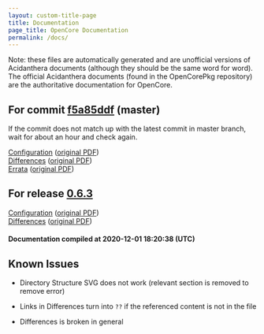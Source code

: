 ```yaml
---
layout: custom-title-page
title: Documentation
page_title: OpenCore Documentation
permalink: /docs/
---
```

Note: these files are automatically generated and are unofficial versions of Acidanthera documents (although they should be the same word for word). The official Acidanthera documents (found in the OpenCorePkg repository) are the authoritative documentation for OpenCore.

## For commit [f5a85ddf](https://github.com/acidanthera/OpenCorePkg/tree/f5a85ddf733c4c6a3c5e5cd2a53a1e786a61333d) (master)

If the commit does not match up with the latest commit in master branch, wait for about an hour and check again.

[Configuration](latest/Configuration.html) ([original PDF](https://github.com/acidanthera/OpenCorePkg/blob/f5a85ddf733c4c6a3c5e5cd2a53a1e786a61333d/Docs/Configuration.pdf))
<br>
[Differences](latest/Differences.html) ([original PDF](https://github.com/acidanthera/OpenCorePkg/blob/f5a85ddf733c4c6a3c5e5cd2a53a1e786a61333d/Docs/Differences/Differences.pdf))
<br>
[Errata](latest/Errata.html) ([original PDF](https://github.com/acidanthera/OpenCorePkg/blob/f5a85ddf733c4c6a3c5e5cd2a53a1e786a61333d/Docs/Errata/Errata.pdf))

## For release [0.6.3](https://github.com/acidanthera/OpenCorePkg/tree/0.6.3)

[Configuration](release/Configuration.html) ([original PDF](https://github.com/acidanthera/OpenCorePkg/blob/0.6.3/Docs/Configuration.pdf))
<br>
[Differences](release/Differences.html) ([original PDF](https://github.com/acidanthera/OpenCorePkg/blob/0.6.3/Docs/Differences/Differences.pdf))

#### Documentation compiled at 2020-12-01 18:20:38 (UTC)

## Known Issues

* Directory Structure SVG does not work (relevant section is removed to remove error)

* Links in Differences turn into `??` if the referenced content is not in the file

* Differences is broken in general
